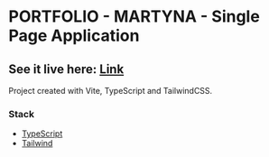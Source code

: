 # PORTFOLIO - MARTYNA - Single Page Application

## See it live here: [Link](https://martynasmolarek.netlify.app)

Project created with Vite, TypeScript and TailwindCSS. 

### Stack
 - [TypeScript](https://www.typescriptlang.org)
 - [Tailwind](https://www.typescriptlang.org)
